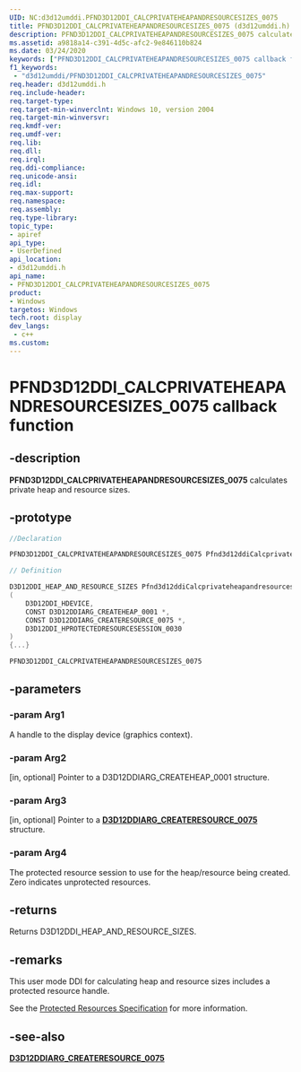 ```yaml
---
UID: NC:d3d12umddi.PFND3D12DDI_CALCPRIVATEHEAPANDRESOURCESIZES_0075
title: PFND3D12DDI_CALCPRIVATEHEAPANDRESOURCESIZES_0075 (d3d12umddi.h)
description: PFND3D12DDI_CALCPRIVATEHEAPANDRESOURCESIZES_0075 calculates private heap and resource sizes.
ms.assetid: a9818a14-c391-4d5c-afc2-9e846110b824
ms.date: 03/24/2020
keywords: ["PFND3D12DDI_CALCPRIVATEHEAPANDRESOURCESIZES_0075 callback function"]
f1_keywords:
 - "d3d12umddi/PFND3D12DDI_CALCPRIVATEHEAPANDRESOURCESIZES_0075"
req.header: d3d12umddi.h
req.include-header:
req.target-type:
req.target-min-winverclnt: Windows 10, version 2004
req.target-min-winversvr:
req.kmdf-ver:
req.umdf-ver:
req.lib:
req.dll:
req.irql: 
req.ddi-compliance:
req.unicode-ansi:
req.idl:
req.max-support:
req.namespace:
req.assembly:
req.type-library: 
topic_type: 
- apiref
api_type: 
- UserDefined
api_location: 
- d3d12umddi.h
api_name: 
- PFND3D12DDI_CALCPRIVATEHEAPANDRESOURCESIZES_0075
product: 
- Windows
targetos: Windows
tech.root: display
dev_langs:
 - c++
ms.custom:
---
```


# PFND3D12DDI_CALCPRIVATEHEAPANDRESOURCESIZES_0075 callback function

## -description

**PFND3D12DDI_CALCPRIVATEHEAPANDRESOURCESIZES_0075** calculates private heap and resource sizes.

## -prototype

```cpp
//Declaration

PFND3D12DDI_CALCPRIVATEHEAPANDRESOURCESIZES_0075 Pfnd3d12ddiCalcprivateheapandresourcesizes0075;

// Definition

D3D12DDI_HEAP_AND_RESOURCE_SIZES Pfnd3d12ddiCalcprivateheapandresourcesizes0075
(
    D3D12DDI_HDEVICE,
    CONST D3D12DDIARG_CREATEHEAP_0001 *,
    CONST D3D12DDIARG_CREATERESOURCE_0075 *,
    D3D12DDI_HPROTECTEDRESOURCESESSION_0030
)
{...}

PFND3D12DDI_CALCPRIVATEHEAPANDRESOURCESIZES_0075


```

## -parameters

### -param Arg1

A handle to the display device (graphics context).

### -param Arg2

[in, optional] Pointer to a D3D12DDIARG_CREATEHEAP_0001 structure.

### -param Arg3

[in, optional] Pointer to a [**D3D12DDIARG_CREATERESOURCE_0075**](ns-d3d12umddi-d3d12ddiarg_createresource_0075.md) structure.

### -param Arg4

The protected resource session to use for the heap/resource being created. Zero indicates unprotected resources.

## -returns

Returns D3D12DDI_HEAP_AND_RESOURCE_SIZES.

## -remarks

This user mode DDI for calculating heap and resource sizes includes a protected resource handle.

See the [Protected Resources Specification](https://microsoft.github.io/DirectX-Specs/d3d/ProtectedResources.html) for more information.

## -see-also

[**D3D12DDIARG_CREATERESOURCE_0075**](ns-d3d12umddi-d3d12ddiarg_createresource_0075.md)
